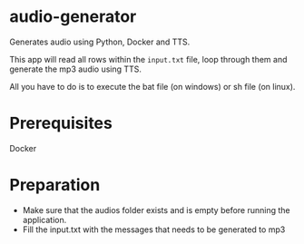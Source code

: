 # audio-generator

Generates audio using Python, Docker and TTS.

This app will read all rows within the `input.txt` file, loop through them and generate the mp3 audio using TTS.

All you have to do is to execute the bat file (on windows) or sh file (on linux).

# Prerequisites

Docker

# Preparation

* Make sure that the audios folder exists and is empty before running the application.
* Fill the input.txt with the messages that needs to be generated to mp3
